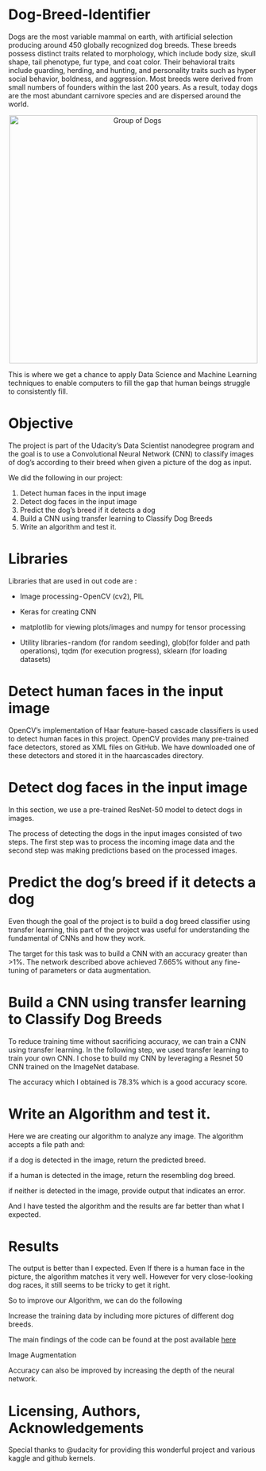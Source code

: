 # Dog-Breed-Identifier

Dogs are the most variable mammal on earth, with artificial selection producing around 450 globally recognized dog breeds. These breeds possess distinct traits related to morphology, which include body size, skull shape, tail phenotype, fur type, and coat color. Their behavioral traits include guarding, herding, and hunting, and personality traits such as hyper social behavior, boldness, and aggression. Most breeds were derived from small numbers of founders within the last 200 years. As a result, today dogs are the most abundant carnivore species and are dispersed around the world.

<p align="center">
     <img width="500" src="https://assets.rbl.ms/10891416/980x.gif" alt="Group of Dogs">
</p>

This is where we get a chance to apply Data Science and Machine Learning techniques to enable computers to fill the gap that human beings struggle to consistently fill.

# Objective

The project is part of the Udacity’s Data Scientist nanodegree program and the goal is to use a Convolutional Neural Network (CNN) to classify images of dog’s according to their breed when given a picture of the dog as input.

We did the following in our project:

1. Detect human faces in the input image
2. Detect dog faces in the input image
3. Predict the dog’s breed if it detects a dog
4. Build a CNN using transfer learning to Classify Dog Breeds
5. Write an algorithm and test it.

# Libraries

Libraries that are used in out code are :

* Image processing - OpenCV (cv2), PIL

* Keras for creating CNN

* matplotlib for viewing plots/images and numpy for tensor processing

* Utility libraries - random (for random seeding), glob(for folder and path operations), tqdm (for execution progress), sklearn (for loading datasets)

# Detect human faces in the input image

OpenCV’s implementation of Haar feature-based cascade classifiers is used to detect human faces in this project. OpenCV provides many pre-trained face detectors, stored as XML files on GitHub. We have downloaded one of these detectors and stored it in the haarcascades directory.

# Detect dog faces in the input image

In this section, we use a pre-trained ResNet-50 model to detect dogs in images.

The process of detecting the dogs in the input images consisted of two steps. The first step was to process the incoming image data and the second step was making predictions based on the processed images.

# Predict the dog’s breed if it detects a dog

Even though the goal of the project is to build a dog breed classifier using transfer learning, this part of the project was useful for understanding the fundamental of CNNs and how they work.

The target for this task was to build a CNN with an accuracy greater than >1%. The network described above achieved 7.665% without any fine-tuning of parameters or data augmentation.

# Build a CNN using transfer learning to Classify Dog Breeds

To reduce training time without sacrificing accuracy, we can train a CNN using transfer learning. In the following step, we used transfer learning to train your own CNN.
I chose to build my CNN by leveraging a Resnet 50 CNN trained on the ImageNet database.

The accuracy which I obtained is 78.3% which is a good accuracy score.

# Write an Algorithm and test it.

Here we are creating our algorithm to analyze any image. The algorithm accepts a file path and:

if a dog is detected in the image, return the predicted breed.

if a human is detected in the image, return the resembling dog breed.

if neither is detected in the image, provide output that indicates an error.

And I have tested the algorithm and the results are far better than what I expected.

# Results

The output is better than I expected. Even If there is a human face in the picture, the algorithm matches it very well. However for very close-looking dog races, it still seems to be tricky to get it right.

So to improve our Algorithm, we can do the following

Increase the training data by including more pictures of different dog breeds.

The main findings of the code can be found at the post available [here](https://lakshmanraj23.medium.com/identifying-dog-breeds-using-convolutional-neural-networks-e1a039db87e4)

Image Augmentation

Accuracy can also be improved by increasing the depth of the neural network.

# Licensing, Authors, Acknowledgements

Special thanks to @udacity for providing this wonderful project and various kaggle and github kernels.
